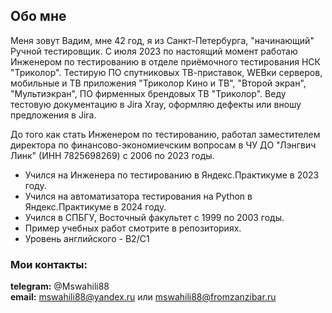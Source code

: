 ## Обо мне

Меня зовут Вадим, мне 42 год, я из Санкт-Петербурга, "начинающий" Ручной тестировщик. C июля 2023 по настоящий момент работаю Инженером
по тестированию в отделе приёмочного тестирования НСК "Триколор". Тестирую ПО спутниковых ТВ-приставок, WEBки серверов, мобильные и ТВ приложения "Триколор Кино и ТВ", "Второй экран", "Мультиэкран", ПО фирменных брендовых ТВ "Триколор". Веду тестовую документацию в Jira Xray, оформляю дефекты или вношу предложения в Jira.  

До того как стать Инженером по тестированию, работал заместителем директора по финансово-экономиечским вопросам в ЧУ ДО "Лэнгвич Линк" (ИНН 7825698269) с 2006 по 2023 годы.

* Учился на Инженера по тестированию в Яндекс.Практикуме в 2023 году.  
* Учился на автоматизатора тестирования на Python  в Яндекс.Практикуме в 2024 году.
* Учился в СПБГУ, Восточный факультет с 1999 по 2003 годы.  
* Пример учебных работ смотрите в репозиториях.
* Уровень английского - B2/C1

### Мои контакты:

**telegram:** @Mswahili88 <br>
**email:** mswahili88@yandex.ru или mswahili88@fromzanzibar.ru
